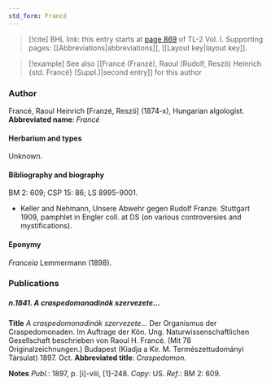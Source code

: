 ```yaml
---
std_form: Francé
---
```


> [!cite] BHL link: this entry starts at [page 869](https://www.biodiversitylibrary.org/page/33121000) of TL-2 Vol. I.
> Supporting pages: [[Abbreviations|abbreviations]], [[Layout key|layout key]].

> [!example] See also [[Francé (Franzé), Raoul (Rudolf, Reszö) Heinrich {std. Francé} (Suppl.)|second entry]] for this author

### Author

Francé, Raoul Heinrich \[Franzé, Reszö\] (1874-x), Hungarian algologist. 
**Abbreviated name**: *Francé*

#### Herbarium and types

Unknown.

#### Bibliography and biography

BM 2: 609; CSP 15: 86; LS 8995-9001.
- Keller and Nehmann, Unsere Abwehr gegen Rudolf Franze. Stuttgart 1909, pamphlet in Engler coll. at DS (on various controversies and mystifications).

#### Eponymy

*Franceia* Lemmermann (1898).

### Publications

##### n.1841. A craspedomonadinák szervezete...

**Title**
*A craspedomonadinák szervezete...* Der Organismus der Craspedomonaden. Im Auftrage der Kön. Ung. Naturwissenschaftlichen Gesellschaft beschrieben von Raoul H. Francé. (Mit 78 Originalzeichnungen.) Budapest (Kiadja a Kir. M. Természettudományi Társulat) 1897. Oct.
**Abbreviated title**: *Craspedomon.*

**Notes**
*Publ*.: 1897, p. \[i\]-viii, \[1\]-248. *Copy*: US.
*Ref*.: BM 2: 609.

